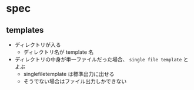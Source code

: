 # spec

## templates

- ディレクトリが入る
  - ディレクトリ名が template 名
- ディレクトリの中身が単一ファイルだった場合、 `single file template` とよぶ
  - singlefiletemplate は標準出力に出せる
  - そうでない場合はファイル出力しかできない

